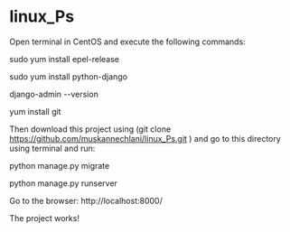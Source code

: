 # linux_Ps
Open terminal in CentOS and execute the following commands:

sudo yum install epel-release

sudo yum install python-django

django-admin --version

yum install git

Then download this project using (git clone https://github.com/muskannechlani/linux_Ps.git ) and go to this directory using terminal and run:

python manage.py migrate

python manage.py runserver

Go to the browser:
http://localhost:8000/


The project works!
